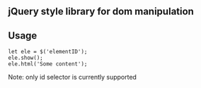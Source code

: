## jQuery style library for dom manipulation

## Usage

```
let ele = $('elementID');
ele.show();
ele.html('Some content');
```

Note: only id selector is currently supported
